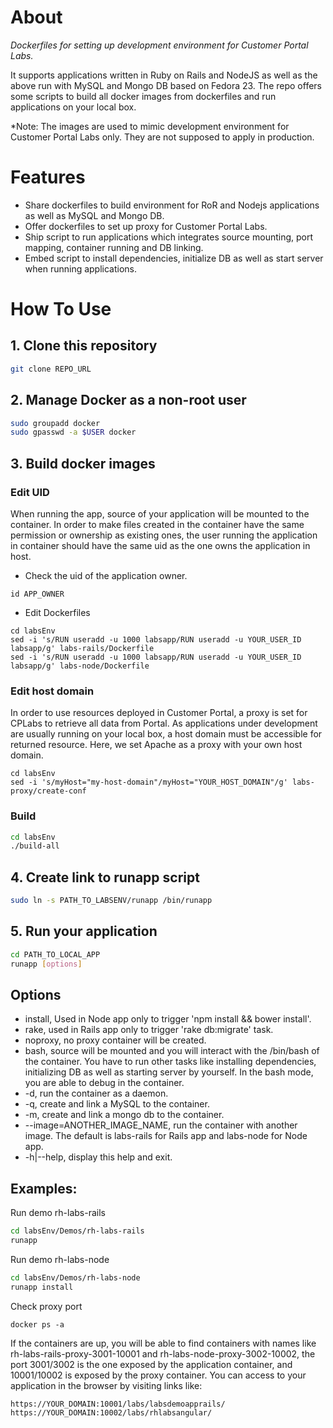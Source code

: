 # About
*Dockerfiles for setting up development environment for Customer Portal Labs.*

It supports applications written in Ruby on Rails and NodeJS as well as the above run with MySQL and Mongo DB based on Fedora 23.
The repo offers some scripts to build all docker images from dockerfiles and run applications on your local box.

*Note: The images are used to mimic development environment for Customer Portal Labs only. They are not supposed to apply in production.

# Features
- Share dockerfiles to build environment for RoR and Nodejs applications as well as MySQL and Mongo DB.
- Offer dockerfiles to set up proxy for Customer Portal Labs.
- Ship script to run applications which integrates source mounting, port mapping, container running and DB linking.
- Embed script to install dependencies, initialize DB as well as start server when running applications.


# How To Use

## 1. Clone this repository
```bash
git clone REPO_URL
```

## 2. Manage Docker as a non-root user
```bash
sudo groupadd docker
sudo gpasswd -a $USER docker
```

## 3. Build docker images

### Edit UID

When running the app, source of your application will be mounted to the container. In order to make files created in the container have the same permission or ownership as existing ones, the user running the application in container should have the same uid as the one owns the application in host.

- Check the uid of the application owner.
```shell
id APP_OWNER
```

- Edit Dockerfiles
```shell
cd labsEnv
sed -i 's/RUN useradd -u 1000 labsapp/RUN useradd -u YOUR_USER_ID labsapp/g' labs-rails/Dockerfile
sed -i 's/RUN useradd -u 1000 labsapp/RUN useradd -u YOUR_USER_ID labsapp/g' labs-node/Dockerfile
```

### Edit host domain

In order to use resources deployed in Customer Portal, a proxy is set for CPLabs to retrieve all data from Portal. As applications under development are usually running on your local box, a host domain must be accessible for returned resource. Here, we set Apache as a proxy with your own host domain.
```shell
cd labsEnv
sed -i 's/myHost="my-host-domain"/myHost="YOUR_HOST_DOMAIN"/g' labs-proxy/create-conf
```

### Build

```bash
cd labsEnv
./build-all
```

## 4. Create link to runapp script
```bash
sudo ln -s PATH_TO_LABSENV/runapp /bin/runapp
```

## 5. Run your application
```bash
cd PATH_TO_LOCAL_APP
runapp [options]
```

## Options
- install, Used in Node app only to trigger 'npm install && bower install'.
- rake, used in Rails app only to trigger 'rake db:migrate' task.
- noproxy, no proxy container will be created.
- bash, source will be mounted and you will interact with the /bin/bash of the container. You have to run other tasks like installing dependencies, initializing DB as well as starting server by yourself. In the bash mode, you are able to debug in the container.
- -d, run the container as a daemon.
- -q, create and link a MySQL to the container.
- -m, create and link a mongo db to the container.
- --image=ANOTHER_IMAGE_NAME, run the container with another image. The default is labs-rails for Rails app and labs-node for Node app.
- -h|--help, display this help and exit.

## Examples:

Run demo rh-labs-rails
```bash
cd labsEnv/Demos/rh-labs-rails
runapp
```

Run demo rh-labs-node
```bash
cd labsEnv/Demos/rh-labs-node
runapp install
```

Check proxy port
```shell
docker ps -a
```
If the containers are up, you will be able to find containers with names like rh-labs-rails-proxy-3001-10001 and rh-labs-node-proxy-3002-10002, the port 3001/3002 is the one exposed by the application container, and 10001/10002 is exposed by the proxy container. You can access to your application in the browser by visiting links like:
```doc
https://YOUR_DOMAIN:10001/labs/labsdemoapprails/
https://YOUR_DOMAIN:10002/labs/rhlabsangular/
```


